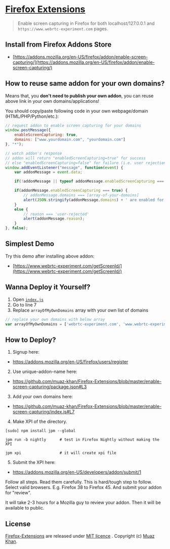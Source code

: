 ﻿# [Firefox Extensions](https://github.com/muaz-khan/Firefox-Extensions)

> Enable screen capturing in Firefox for both localhost/127.0.0.1 and `https://www.webrtc-experiment.com` pages.

## Install from Firefox Addons Store

* [https://addons.mozilla.org/en-US/firefox/addon/enable-screen-capturing/](https://addons.mozilla.org/en-US/firefox/addon/enable-screen-capturing/)

## How to reuse same addon for your own domains?

Means that, you **don't need to publish your own addon**, you can reuse above link in your own domains/applications!

You should copy/paste following code in your own webpage/domain (HTML/PHP/Python/etc.):

```javascript
// request addon to enable screen capturing for your domains
window.postMessage({
	enableScreenCapturing: true,
	domains: ["www.yourdomain.com", "yourdomain.com"]
}, "*");

// watch addon's response
// addon will return "enabledScreenCapturing=true" for success
// else "enabledScreenCapturing=false" for failure (i.e. user rejection)
window.addEventListener("message", function(event) {
	var addonMessage = event.data;

	if(!addonMessage || typeof addonMessage.enabledScreenCapturing === 'undefined') return;

    if(addonMessage.enabledScreenCapturing === true) {
    	// addonMessage.domains === [array-of-your-domains]
    	alert(JSON.stringify(addonMessage.domains) + ' are enabled for screen capturing.');
    }
    else {
    	// reason === 'user-rejected'
    	alert(addonMessage.reason);
    }
}, false);
```

## Simplest Demo

Try this demo after installing above addon:

* [https://www.webrtc-experiment.com/getScreenId/](https://www.webrtc-experiment.com/getScreenId/)

## Wanna Deploy it Yourself?

1. Open [`index.js`](https://github.com/muaz-khan/Firefox-Extensions/blob/master/enable-screen-capturing/index.js)
2. Go to line 7
3. Replace `arrayOfMyOwnDomains` array with your own list of domains

```javascript
// replace your own domains with below array
var arrayOfMyOwnDomains = ['webrtc-experiment.com', 'www.webrtc-experiment.com', 'localhost', '127.0.0.1'];
```

## How to Deploy?

1) Signup here: 

* https://addons.mozilla.org/en-US/firefox/users/register

2) Use unique-addon-name here: 

* https://github.com/muaz-khan/Firefox-Extensions/blob/master/enable-screen-capturing/package.json#L3 

3) Add your own domains here: 

* https://github.com/muaz-khan/Firefox-Extensions/blob/master/enable-screen-capturing/index.js#L7

4) Make XPI of the directory.

```
[sudo] npm install jpm --global

jpm run -b nightly 		# test in Firefox Nightly without making the XPI

jpm xpi					# it will create xpi file
```

5) Submit the XPI here: 

* https://addons.mozilla.org/en-US/developers/addon/submit/1

Follow all steps. Read them carefully. This is hard/tough step to follow. Select valid browsers. E.g. Firefox 38 to Firefox 45. And submit your addon for "review".

It will take 2-3 hours for a Mozilla guy to review your addon. Then it will be available to public.

## License

[Firefox-Extensions](https://github.com/muaz-khan/Firefox-Extensions) are released under [MIT licence](https://www.webrtc-experiment.com/licence/) . Copyright (c) [Muaz Khan](http://www.MuazKhan.com/).
